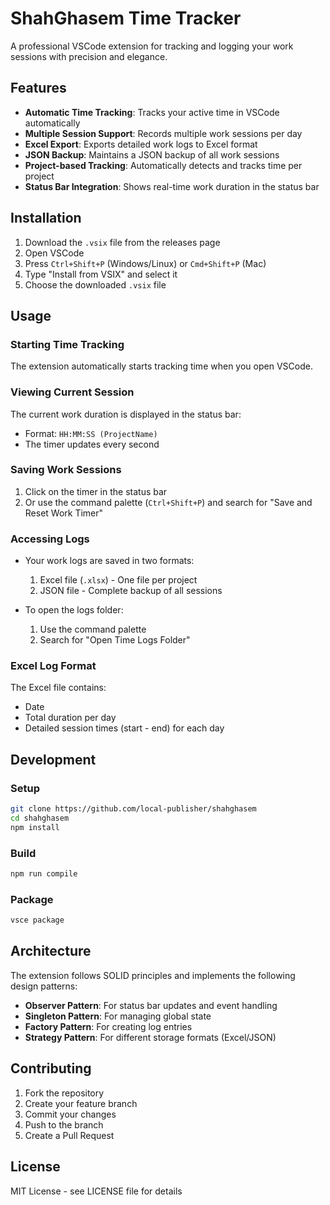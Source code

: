 # ShahGhasem Time Tracker

A professional VSCode extension for tracking and logging your work sessions with precision and elegance.

## Features

- **Automatic Time Tracking**: Tracks your active time in VSCode automatically
- **Multiple Session Support**: Records multiple work sessions per day
- **Excel Export**: Exports detailed work logs to Excel format
- **JSON Backup**: Maintains a JSON backup of all work sessions
- **Project-based Tracking**: Automatically detects and tracks time per project
- **Status Bar Integration**: Shows real-time work duration in the status bar

## Installation

1. Download the `.vsix` file from the releases page
2. Open VSCode
3. Press `Ctrl+Shift+P` (Windows/Linux) or `Cmd+Shift+P` (Mac)
4. Type "Install from VSIX" and select it
5. Choose the downloaded `.vsix` file

## Usage

### Starting Time Tracking
The extension automatically starts tracking time when you open VSCode.

### Viewing Current Session
The current work duration is displayed in the status bar:
- Format: `HH:MM:SS (ProjectName)`
- The timer updates every second

### Saving Work Sessions
1. Click on the timer in the status bar
2. Or use the command palette (`Ctrl+Shift+P`) and search for "Save and Reset Work Timer"

### Accessing Logs
- Your work logs are saved in two formats:
  1. Excel file (`.xlsx`) - One file per project
  2. JSON file - Complete backup of all sessions

- To open the logs folder:
  1. Use the command palette
  2. Search for "Open Time Logs Folder"

### Excel Log Format
The Excel file contains:
- Date
- Total duration per day
- Detailed session times (start - end) for each day

## Development

### Setup
```bash
git clone https://github.com/local-publisher/shahghasem
cd shahghasem
npm install
```

### Build
```bash
npm run compile
```

### Package
```bash
vsce package
```

## Architecture

The extension follows SOLID principles and implements the following design patterns:
- **Observer Pattern**: For status bar updates and event handling
- **Singleton Pattern**: For managing global state
- **Factory Pattern**: For creating log entries
- **Strategy Pattern**: For different storage formats (Excel/JSON)

## Contributing

1. Fork the repository
2. Create your feature branch
3. Commit your changes
4. Push to the branch
5. Create a Pull Request

## License

MIT License - see LICENSE file for details 